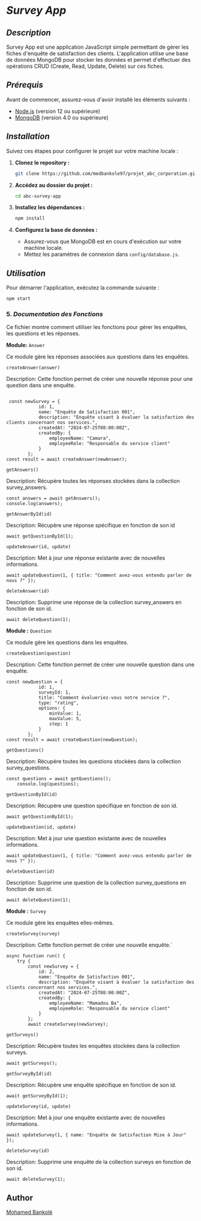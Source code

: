 # *Survey App*

## *Description*

Survey App est une application JavaScript simple permettant de gérer les fiches d'enquête de satisfaction des clients. L'application utilise une base de données MongoDB pour stocker les données et permet d'effectuer des opérations CRUD (Create, Read, Update, Delete) sur ces fiches.

## *Prérequis*

Avant de commencer, assurez-vous d'avoir installé les éléments suivants :

- [Node.js](https://nodejs.org/) (version 12 ou supérieure)
- [MongoDB](https://www.mongodb.com/try/download/community) (version 4.0 ou supérieure)

## *Installation*

Suivez ces étapes pour configurer le projet sur votre machine locale :

1. **Clonez le repository :**

    ```bash
    git clone https://github.com/medbankole97/projet_abc_corporation.git
    ```

2. **Accédez au dossier du projet :**

    ```bash
    cd abc-survey-app
    ```

3. **Installez les dépendances :**

    ```bash
    npm install
    ```
 
4. **Configurez la base de données :**

    - Assurez-vous que MongoDB est en cours d'exécution sur votre machine locale.
    - Mettez les paramètres de connexion dans `config/database.js`.

## *Utilisation*

Pour démarrer l'application, exécutez la commande suivante :

```bash
npm start
```



### 5. ***Documentation des Fonctions***

Ce fichier montre comment utiliser les fonctions pour gérer les enquêtes, les questions et les réponses.

**Module:** `Answer`

Ce module gère les réponses associées aux questions dans les enquêtes.

`createAnswer(answer)`

 Description: Cette fonction permet de créer une nouvelle réponse pour une question dans une enquête.
    

```  créer une nouvelle réponse

 const newSurvey = {   
            id: 1,
            name: "Enquête de Satisfaction 001",
            description: "Enquête visant à évaluer la satisfaction des clients concernant nos services.",
            createdAt: "2024-07-25T08:00:00Z",
            createdBy: {
                employeeName: "Camara",
                employeeRole: "Responsable du service client"
            }
        };
const result = await createAnswer(newAnswer);
```
`getAnswers()`

Description: Récupère toutes les réponses stockées dans la collection survey_answers.

```Lire toutes les réponses
const answers = await getAnswers();
console.log(answers);
```
`getAnswerById(id)`

Description: Récupère une réponse spécifique en fonction de son id

```Récupère une réponse spécifique
await getQuestionById(1);
```
`updateAnswer(id, update)`

Description: Met à jour une réponse existante avec de nouvelles informations.

```Mettre à jour une reponse
await updateQuestion(1, { title: "Comment avez-vous entendu parler de nous ?" });
```
`deleteAnswer(id)`

Description: Supprime une réponse de la collection survey_answers en fonction de son id.

```Supprimer une reponse
await deleteQuestion(1);
```
**Module :**  `Question`

Ce module gère les questions dans les enquêtes.

`createQuestion(question)`

Description: Cette fonction permet de créer une nouvelle question dans une enquête.

```Créer une nouvelle question
const newQuestion = {
            id: 1,
            surveyId: 1,
            title: "Comment évalueriez-vous notre service ?",
            type: "rating",
            options: {
                minValue: 1,
                maxValue: 5,
                step: 1
            }
        };
const result = await createQuestion(newQuestion);
```

`getQuestions()`

Description: Récupère toutes les questions stockées dans la collection survey_questions.
````Lire les questions 
const questions = await getQuestions();
    console.log(questions);
````
`getQuestionById(id)`

Description: Récupère une question spécifique en fonction de son id.
```Lire une question
await getQuestionById(1);
```
`updateQuestion(id, update)`

Description: Met à jour une question existante avec de nouvelles informations.
```Mettre à jour une question
await updateQuestion(1, { title: "Comment avez-vous entendu parler de nous ?" });
```
`deleteQuestion(id)`

Description: Supprime une question de la collection survey_questions en fonction de son id.
```Supprimer une question
await deleteQuestion(1);
```
**Module :**  `Survey`

Ce module gère les enquêtes elles-mêmes.

`createSurvey(survey)`

Description: Cette fonction permet de créer une nouvelle enquête.`
```Créer une nouvelle enquete
async function run() {
    try {
        const newSurvey = {   
            id: 2,
            name: "Enquête de Satisfaction 001",
            description: "Enquête visant à évaluer la satisfaction des clients concernant nos services.",
            createdAt: "2024-07-25T08:00:00Z",
            createdBy: {
                employeeName: "Mamadou Ba",
                employeeRole: "Responsable du service client"
            }
        };
        await createSurvey(newSurvey);
```
`getSurveys()`

Description: Récupère toutes les enquêtes stockées dans la collection surveys.
```Recupere les enquetes
await getSurveys();
```
`getSurveyById(id)`

Description: Récupère une enquête spécifique en fonction de son id.
```Lire une enquete spécifique
await getSurveyById(1);
```
`updateSurvey(id, update)`

Description: Met à jour une enquête existante avec de nouvelles informations.
```Metre à jour une enquete
await updateSurvey(1, { name: "Enquête de Satisfaction Mise à Jour" });
```
`deleteSurvey(id)`

Description: Supprime une enquête de la collection surveys en fonction de son id.
```Supprimer une enquête
await deleteSurvey(1);

```
## Author
[Mohamed Bankolé](https://github.com/medbankole97) 